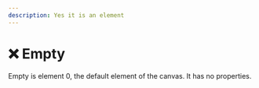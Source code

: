 ```yaml
---
description: Yes it is an element
---
```


# ❌ Empty

Empty is element 0, the default element of the canvas. It has no properties.
